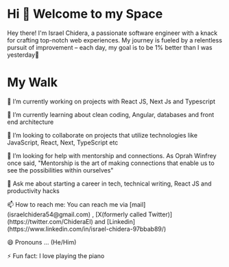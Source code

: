 <h1>Hi 👋 Welcome to my Space</h1>
<p>
    Hey there! I'm Israel Chidera, a passionate software engineer with a knack for crafting top-notch web experiences. My journey is fueled by a relentless pursuit of improvement – each day, my goal is to be 1% better than I was yesterday🚀
</p>



<h1>My Walk </h1>
<p> 🔭 I’m currently working on projects with React JS, Next Js and Typescript </p>
<p> 🌱 I’m currently learning about clean coding, Angular, databases and front end architecture </p>
<p> 👯 I’m looking to collaborate on projects that utilize technologies like JavaScript, React, Next, TypeScript etc </p>
<p> 🤔 I’m looking for help with mentorship and connections. As Oprah Winfrey once said, "Mentorship is the art of making connections that enable us to see the possibilities within ourselves" </p>
<p> 💬 Ask me about starting a career in tech, technical writing, React JS and productivity hacks </p>
<p> 📫 How to reach me: You can reach me via [mail](israelchidera54@gmail.com) , [X(formerly called Twitter)](https://twitter.com/ChideraEl) and [Linkedin](https://www.linkedin.com/in/israel-chidera-97bbab89/) </p>
<p> 😄 Pronouns ... (He/Him) </p>
<p> ⚡ Fun fact: I love playing the piano </p>


